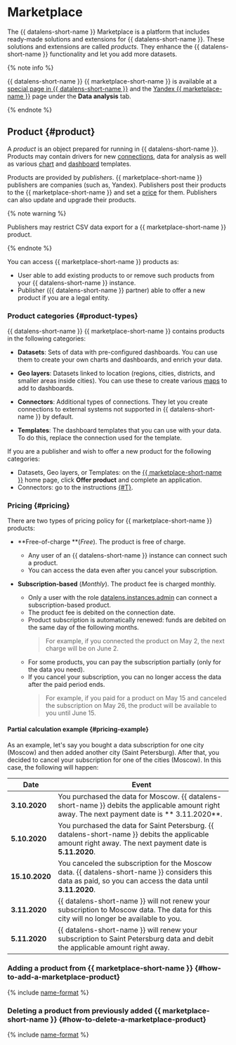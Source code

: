 # Marketplace

The {{ datalens-short-name }} Marketplace is a platform that includes ready-made solutions and extensions for {{ datalens-short-name }}. These solutions and extensions are called _products._ They enhance the {{ datalens-short-name }} functionality and let you add more datasets.

{% note info %}

{{ datalens-short-name }} {{ marketplace-short-name }} is available at a [special page in {{ datalens-short-name }}](https://datalens.yandex.com/marketplace/) and the [Yandex {{ marketplace-name }}](https://cloud.yandex.com/marketplace?tab=datalens) page under the **Data analysis** tab.

{% endnote %}

## Product {#product}

A _product_ is an object prepared for running in {{ datalens-short-name }}. Products may contain drivers for new [connections](connection.md), data for analysis as well as various [chart](chart/index.md) and [dashboard](dashboard.md) templates.

Products are provided by _publishers_. {{ marketplace-short-name }} publishers are companies (such as, Yandex). Publishers post their products to the {{ marketplace-short-name }} and set a [price](#pricing) for them. Publishers can also update and upgrade their products.

{% note warning %}

Publishers may restrict CSV data export for a {{ marketplace-short-name }} product.

{% endnote %}

You can access {{ marketplace-short-name }} products as:

* User able to add existing products to or remove such products from your {{ datalens-short-name }} instance.
* Publisher ({{ datalens-short-name }} partner) able to offer a new product if you are a legal entity.

### Product categories {#product-types}

{{ datalens-short-name }} {{ marketplace-short-name }} contains products in the following categories:

* **Datasets**: Sets of data with pre-configured dashboards. You can use them to create your own charts and dashboards, and enrich your data.

* **Geo layers**: Datasets linked to location (regions, cities, districts, and smaller areas inside cities). You can use these to create various [maps](../visualization-ref/map-chart.md) to add to dashboards.

* **Connectors**: Additional types of connections. They let you create connections to external systems not supported in {{ datalens-short-name }} by default.

* **Templates**: The dashboard templates that you can use with your data. To do this, replace the connection used for the template.

If you are a publisher and wish to offer a new product for the following categories:
* Datasets, Geo layers, or Templates: on the [{{ marketplace-short-name }}](https://cloud.yandex.com/marketplace?tab=datalens) home page, click **Offer product** and complete an application.
* Connectors: go to the instructions [{#T}](../operations/marketplace/create-connector-for-partners.md).

### Pricing {#pricing}

There are two types of pricing policy for {{ marketplace-short-name }} products:

* **Free-of-charge **(_Free_). The product is free of charge.
   * Any user of an {{ datalens-short-name }} instance can connect such a product.
   * You can access the data even after you cancel your subscription.

* **Subscription-based** (_Monthly_). The product fee is charged monthly.
   * Only a user with the role [datalens.instances.admin](../security/index.md#users-roles) can connect a subscription-based product.
   * The product fee is debited on the connection date.
   * Product subscription is automatically renewed: funds are debited on the same day of the following months.
      > For example, if you connected the product on May 2, the next charge will be on June 2.
   * For some products, you can pay the subscription partially (only for the data you need).
   * If you cancel your subscription, you can no longer access the data after the paid period ends.
      > For example, if you paid for a product on May 15 and canceled the subscription on May 26, the product will be available to you until June 15.

#### Partial calculation example {#pricing-example}

As an example, let's say you bought a data subscription for one city (Moscow) and then added another city (Saint Petersburg). After that, you decided to cancel your subscription for one of the cities (Moscow). In this case, the following will happen:

| Date | Event |
---- | -----
| **3.10.2020** | You purchased the data for Moscow. {{ datalens-short-name }} debits the applicable amount right away. The next payment date is ** 3.11.2020**. |
| **5.10.2020** | You purchased the data for Saint Petersburg. {{ datalens-short-name }} debits the applicable amount right away. The next payment date is **5.11.2020**. |
| **15.10.2020** | You canceled the subscription for the Moscow data. {{ datalens-short-name }} considers this data as paid, so you can access the data until **3.11.2020**. |
| **3.11.2020** | {{ datalens-short-name }} will not renew your subscription to Moscow data. The data for this city will no longer be available to you. |
| **5.11.2020** | {{ datalens-short-name }} will renew your subscription to Saint Petersburg data and debit the applicable amount right away. |

### Adding a product from {{ marketplace-short-name }} {#how-to-add-a-marketplace-product}

{% include [name-format](../../_includes/datalens/operations/datalens-add-marketplace-product.md) %}

### Deleting a product from previously added {{ marketplace-short-name }} {#how-to-delete-a-marketplace-product}

{% include [name-format](../../_includes/datalens/operations/datalens-delete-marketplace-product.md) %}